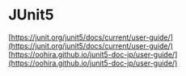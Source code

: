 # JUnit5
[https://junit.org/junit5/docs/current/user-guide/](https://junit.org/junit5/docs/current/user-guide/)
[https://oohira.github.io/junit5-doc-jp/user-guide/](https://oohira.github.io/junit5-doc-jp/user-guide/)

